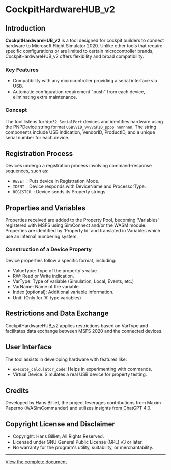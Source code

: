 
# CockpitHardwareHUB_v2

## Introduction
**CockpitHardwareHUB_v2** is a tool designed for cockpit builders to connect hardware to Microsoft Flight Simulator 2020. Unlike other tools that require specific configurations or are limited to certain microcontroller brands, CockpitHardwareHUB_v2 offers flexibility and broad compatibility.

### Key Features
- Compatibility with any microcontroller providing a serial interface via USB.
- Automatic configuration requirement "push" from each device, eliminating extra maintenance.

### Concept
The tool listens for `Win32_SerialPort` devices and identifies hardware using the PNPDevice string format `USB\VID_vvvv&PID_pppp
nnnnnnn`. The string components include USB indication, VendorID, ProductID, and a unique serial number for each device.

## Registration Process
Devices undergo a registration process involving command-response sequences, such as:
- `RESET
`: Puts device in Registration Mode.
- `IDENT
`: Device responds with DeviceName and ProcessorType.
- `REGISTER
`: Device sends its Property strings.

## Properties and Variables
Properties received are added to the Property Pool, becoming 'Variables' registered with MSFS using SimConnect and/or the WASM module. Properties are identified by 'Property Id' and translated in Variables which use an internal numbering system.

### Construction of a Device Property
Device properties follow a specific format, including:
- ValueType: Type of the property's value.
- RW: Read or Write indication.
- VarType: Type of variable (Simulation, Local, Events, etc.)
- VarName: Name of the variable.
- Index (optional): Additional variable information.
- Unit: (Only for 'A' type variables)

## Restrictions and Data Exchange
CockpitHardwareHUB_v2 applies restrictions based on VarType and facilitates data exchange between MSFS 2020 and the connected devices.

## User Interface
The tool assists in developing hardware with features like:
- `execute_calculator_code`: Helps in experimenting with commands.
- Virtual Device: Simulates a real USB device for property testing.

## Credits
Developed by Hans Billiet, the project leverages contributions from Maxim Paperno (WASimCommander) and utilizes insights from ChatGPT 4.0.

## Copyright License and Disclaimer
- Copyright: Hans Billiet; All Rights Reserved.
- Licensed under GNU General Public License (GPL) v3 or later.
- No warranty for the program's utility, suitability, or merchantability.

---

[View the complete document](CockpitHardwareHUB%20Readme.docx)
